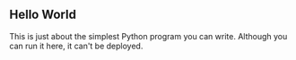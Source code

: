 ## Hello World

This is just about the simplest Python program you can write. Although you can run it here, it can't be deployed. 
